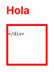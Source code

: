 <!DOCTYPE html>
<html lang="en">
<head>
    <meta charset="UTF-8">
    <meta name="viewport" content="width=device-width, initial-scale=1.0">
    <title>Document</title>
    <style>
        h1{
            color: red;
        }
        div{
            width: 100px;
            height: 100px;
            border: 5px solid red;
        }
    </style>
</head>
<body>
    <h1>Hola</h1>
    <div>

    </div>
</body>
</html>
